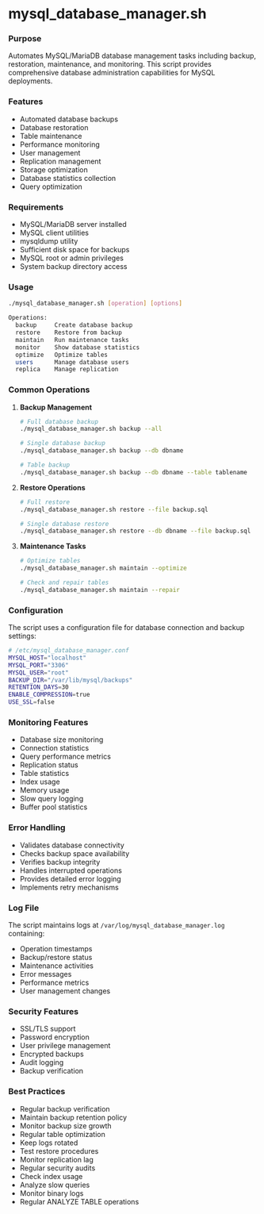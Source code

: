 # mysql_database_manager.sh

### Purpose
Automates MySQL/MariaDB database management tasks including backup, restoration, maintenance, and monitoring. This script provides comprehensive database administration capabilities for MySQL deployments.

### Features
- Automated database backups
- Database restoration
- Table maintenance
- Performance monitoring
- User management
- Replication management
- Storage optimization
- Database statistics collection
- Query optimization

### Requirements
- MySQL/MariaDB server installed
- MySQL client utilities
- mysqldump utility
- Sufficient disk space for backups
- MySQL root or admin privileges
- System backup directory access

### Usage
```bash
./mysql_database_manager.sh [operation] [options]

Operations:
  backup     Create database backup
  restore    Restore from backup
  maintain   Run maintenance tasks
  monitor    Show database statistics
  optimize   Optimize tables
  users      Manage database users
  replica    Manage replication
```

### Common Operations

1. **Backup Management**
   ```bash
   # Full database backup
   ./mysql_database_manager.sh backup --all
   
   # Single database backup
   ./mysql_database_manager.sh backup --db dbname
   
   # Table backup
   ./mysql_database_manager.sh backup --db dbname --table tablename
   ```

2. **Restore Operations**
   ```bash
   # Full restore
   ./mysql_database_manager.sh restore --file backup.sql
   
   # Single database restore
   ./mysql_database_manager.sh restore --db dbname --file backup.sql
   ```

3. **Maintenance Tasks**
   ```bash
   # Optimize tables
   ./mysql_database_manager.sh maintain --optimize
   
   # Check and repair tables
   ./mysql_database_manager.sh maintain --repair
   ```

### Configuration
The script uses a configuration file for database connection and backup settings:
```bash
# /etc/mysql_database_manager.conf
MYSQL_HOST="localhost"
MYSQL_PORT="3306"
MYSQL_USER="root"
BACKUP_DIR="/var/lib/mysql/backups"
RETENTION_DAYS=30
ENABLE_COMPRESSION=true
USE_SSL=false
```

### Monitoring Features
- Database size monitoring
- Connection statistics
- Query performance metrics
- Replication status
- Table statistics
- Index usage
- Memory usage
- Slow query logging
- Buffer pool statistics

### Error Handling
- Validates database connectivity
- Checks backup space availability
- Verifies backup integrity
- Handles interrupted operations
- Provides detailed error logging
- Implements retry mechanisms

### Log File
The script maintains logs at `/var/log/mysql_database_manager.log` containing:
- Operation timestamps
- Backup/restore status
- Maintenance activities
- Error messages
- Performance metrics
- User management changes

### Security Features
- SSL/TLS support
- Password encryption
- User privilege management
- Encrypted backups
- Audit logging
- Backup verification

### Best Practices
- Regular backup verification
- Maintain backup retention policy
- Monitor backup size growth
- Regular table optimization
- Keep logs rotated
- Test restore procedures
- Monitor replication lag
- Regular security audits
- Check index usage
- Analyze slow queries
- Monitor binary logs
- Regular ANALYZE TABLE operations
